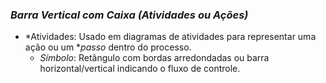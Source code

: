 ### *Barra Vertical com Caixa (Atividades ou Ações)*
   - *Atividades: Usado em diagramas de atividades para representar uma ação ou um **passo* dentro do processo.
     - *Símbolo*: Retângulo com bordas arredondadas ou barra horizontal/vertical indicando o fluxo de controle.
